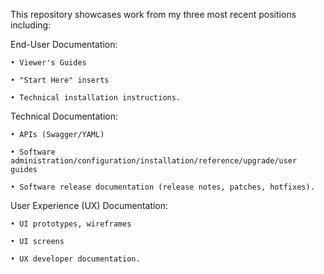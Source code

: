 This repository showcases work from my three most recent positions including: 


End-User Documentation:

    • Viewer's Guides 

    • "Start Here" inserts

    • Technical installation instructions.


Technical Documentation:

    • APIs (Swagger/YAML)

    • Software administration/configuration/installation/reference/upgrade/user guides

    • Software release documentation (release notes, patches, hotfixes).


User Experience (UX) Documentation:

    • UI prototypes, wireframes

    • UI screens

    • UX developer documentation.
